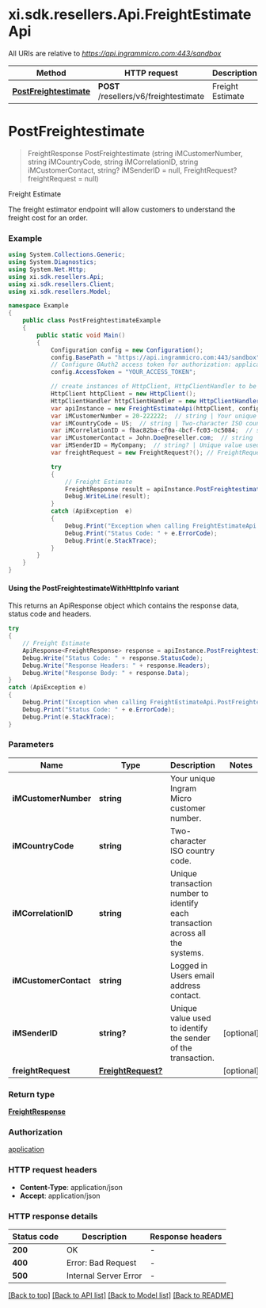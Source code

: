 # xi.sdk.resellers.Api.FreightEstimateApi

All URIs are relative to *https://api.ingrammicro.com:443/sandbox*

| Method | HTTP request | Description |
|--------|--------------|-------------|
| [**PostFreightestimate**](FreightEstimateApi.md#postfreightestimate) | **POST** /resellers/v6/freightestimate | Freight Estimate |

<a id="postfreightestimate"></a>
# **PostFreightestimate**
> FreightResponse PostFreightestimate (string iMCustomerNumber, string iMCountryCode, string iMCorrelationID, string iMCustomerContact, string? iMSenderID = null, FreightRequest? freightRequest = null)

Freight Estimate

The freight estimator endpoint will allow customers to understand the freight cost for an order.

### Example
```csharp
using System.Collections.Generic;
using System.Diagnostics;
using System.Net.Http;
using xi.sdk.resellers.Api;
using xi.sdk.resellers.Client;
using xi.sdk.resellers.Model;

namespace Example
{
    public class PostFreightestimateExample
    {
        public static void Main()
        {
            Configuration config = new Configuration();
            config.BasePath = "https://api.ingrammicro.com:443/sandbox";
            // Configure OAuth2 access token for authorization: application
            config.AccessToken = "YOUR_ACCESS_TOKEN";

            // create instances of HttpClient, HttpClientHandler to be reused later with different Api classes
            HttpClient httpClient = new HttpClient();
            HttpClientHandler httpClientHandler = new HttpClientHandler();
            var apiInstance = new FreightEstimateApi(httpClient, config, httpClientHandler);
            var iMCustomerNumber = 20-222222;  // string | Your unique Ingram Micro customer number.
            var iMCountryCode = US;  // string | Two-character ISO country code.
            var iMCorrelationID = fbac82ba-cf0a-4bcf-fc03-0c5084;  // string | Unique transaction number to identify each transaction across all the systems.
            var iMCustomerContact = John.Doe@reseller.com;  // string | Logged in Users email address contact.
            var iMSenderID = MyCompany;  // string? | Unique value used to identify the sender of the transaction. (optional) 
            var freightRequest = new FreightRequest?(); // FreightRequest? |  (optional) 

            try
            {
                // Freight Estimate
                FreightResponse result = apiInstance.PostFreightestimate(iMCustomerNumber, iMCountryCode, iMCorrelationID, iMCustomerContact, iMSenderID, freightRequest);
                Debug.WriteLine(result);
            }
            catch (ApiException  e)
            {
                Debug.Print("Exception when calling FreightEstimateApi.PostFreightestimate: " + e.Message);
                Debug.Print("Status Code: " + e.ErrorCode);
                Debug.Print(e.StackTrace);
            }
        }
    }
}
```

#### Using the PostFreightestimateWithHttpInfo variant
This returns an ApiResponse object which contains the response data, status code and headers.

```csharp
try
{
    // Freight Estimate
    ApiResponse<FreightResponse> response = apiInstance.PostFreightestimateWithHttpInfo(iMCustomerNumber, iMCountryCode, iMCorrelationID, iMCustomerContact, iMSenderID, freightRequest);
    Debug.Write("Status Code: " + response.StatusCode);
    Debug.Write("Response Headers: " + response.Headers);
    Debug.Write("Response Body: " + response.Data);
}
catch (ApiException e)
{
    Debug.Print("Exception when calling FreightEstimateApi.PostFreightestimateWithHttpInfo: " + e.Message);
    Debug.Print("Status Code: " + e.ErrorCode);
    Debug.Print(e.StackTrace);
}
```

### Parameters

| Name | Type | Description | Notes |
|------|------|-------------|-------|
| **iMCustomerNumber** | **string** | Your unique Ingram Micro customer number. |  |
| **iMCountryCode** | **string** | Two-character ISO country code. |  |
| **iMCorrelationID** | **string** | Unique transaction number to identify each transaction across all the systems. |  |
| **iMCustomerContact** | **string** | Logged in Users email address contact. |  |
| **iMSenderID** | **string?** | Unique value used to identify the sender of the transaction. | [optional]  |
| **freightRequest** | [**FreightRequest?**](FreightRequest?.md) |  | [optional]  |

### Return type

[**FreightResponse**](FreightResponse.md)

### Authorization

[application](../README.md#application)

### HTTP request headers

 - **Content-Type**: application/json
 - **Accept**: application/json


### HTTP response details
| Status code | Description | Response headers |
|-------------|-------------|------------------|
| **200** | OK |  -  |
| **400** | Error: Bad Request |  -  |
| **500** | Internal Server Error |  -  |

[[Back to top]](#) [[Back to API list]](../README.md#documentation-for-api-endpoints) [[Back to Model list]](../README.md#documentation-for-models) [[Back to README]](../README.md)

